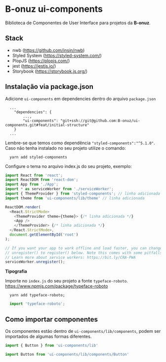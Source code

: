 # B-onuz ui-components

Biblioteca de Componentes de User Interface para projetos da **B-onuz**.

## Stack
- nwb (https://github.com/insin/nwb)
- Styled System (https://styled-system.com/)
- PlopJS (https://plopjs.com/)
- jest (https://jestjs.io/)
- Storybook (https://storybook.js.org/)

## Instalação via package.json

Adicione `ui-components` em dependencies dentro do arquivo `package.json`

```
  ...
    "dependencies": {
        ...,
        "ui-components": "git+ssh://git@github.com:B-onuz/ui-components.git#feat/initial-structure"
    }
  ...
```

Lembre-se que temos como dependência `"styled-components":"^5.1.0"`. Caso não tenha instalado no seu projeto utilize o comando:

```
  yarn add styled-components
```

Configure o tema no arquivo index.js do seu projeto, exemplo:

```js
import React from 'react';
import ReactDOM from 'react-dom';
import App from './App';
import * as serviceWorker from './serviceWorker';
import { ThemeProvider } from 'styled-components'; // linha adicionada
import theme from 'ui-components/lib/theme' // linha adicionada

ReactDOM.render(
  <React.StrictMode>
    <ThemeProvider theme={theme}> {/* linha adicionada */}
    <App />
    </ThemeProvider> {/* linha adicionada */}
  </React.StrictMode>,
  document.getElementById('root')
);

// If you want your app to work offline and load faster, you can change
// unregister() to register() below. Note this comes with some pitfalls.
// Learn more about service workers: https://bit.ly/CRA-PWA
serviceWorker.unregister();

```

**Tipografia**

Importe no `index.js` do seu projeto a fonte `typeface-roboto`. https://www.npmjs.com/package/typeface-roboto

```
  yarn add typeface-roboto;
```

```js
  import 'typeface-roboto';
```

## Como importar componentes

Os componentes estão dentro de `ui-components/lib/components`, podem ser importados de algumas formas diferentes.

```js
import { Button } from 'ui-components/lib'
```

```js
import Button from 'ui-components/lib/components/Button'
```
